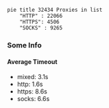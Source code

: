 
```mermaid
pie title 32434 Proxies in list
    "HTTP" : 22066
    "HTTPS": 4506
    "SOCKS" : 9265
```

### Some Info
#### Average Timeout

- mixed: 3.1s
- http: 1.6s
- https: 8.6s
- socks: 6.6s
